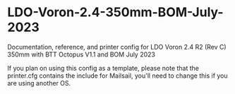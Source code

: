 # LDO-Voron-2.4-350mm-BOM-July-2023
Documentation, reference, and printer config for LDO Voron 2.4 R2 (Rev C) 350mm with BTT Octopus V1.1 and BOM July 2023

If you plan on using this config as a template, please note that the printer.cfg contains the include for Mailsail, you'll need to change this if you are using another OS.
